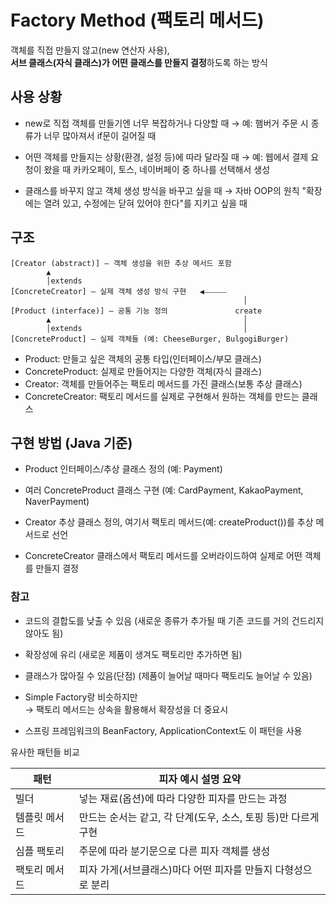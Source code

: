 # Factory Method (팩토리 메서드)

객체를 직접 만들지 않고(new 연산자 사용),  
**서브 클래스(자식 클래스)가 어떤 클래스를 만들지 결정**하도록 하는 방식

## 사용 상황

- new로 직접 객체를 만들기엔 너무 복잡하거나 다양할 때
  → 예: 햄버거 주문 시 종류가 너무 많아져서 if문이 길어질 때

- 어떤 객체를 만들지는 상황(환경, 설정 등)에 따라 달라질 때
  → 예: 웹에서 결제 요청이 왔을 때 카카오페이, 토스, 네이버페이 중 하나를 선택해서 생성

- 클래스를 바꾸지 않고 객체 생성 방식을 바꾸고 싶을 때
  → 자바 OOP의 원칙 "확장에는 열려 있고, 수정에는 닫혀 있어야 한다"를 지키고 싶을 때

## 구조

```
[Creator (abstract)] — 객체 생성을 위한 추상 메서드 포함
        ▲
        │extends
[ConcreteCreator] — 실제 객체 생성 방식 구현   ◀︎⎯⎯⎯⎯⎯⎯
                                                    │
[Product (interface)] — 공통 기능 정의               create
        ▲                                           │
        │extends                                    │
[ConcreteProduct] — 실제 객체들 (예: CheeseBurger, BulgogiBurger)
```

- Product: 만들고 싶은 객체의 공통 타입(인터페이스/부모 클래스)
- ConcreteProduct: 실제로 만들어지는 다양한 객체(자식 클래스)
- Creator: 객체를 만들어주는 팩토리 메서드를 가진 클래스(보통 추상 클래스)
- ConcreteCreator: 팩토리 메서드를 실제로 구현해서 원하는 객체를 만드는 클래스

## 구현 방법 (Java 기준)

- Product 인터페이스/추상 클래스 정의
  (예: Payment)

- 여러 ConcreteProduct 클래스 구현
  (예: CardPayment, KakaoPayment, NaverPayment)

- Creator 추상 클래스 정의,
  여기서 팩토리 메서드(예: createProduct())를 추상 메서드로 선언

- ConcreteCreator 클래스에서 팩토리 메서드를 오버라이드하여
  실제로 어떤 객체를 만들지 결정

### 참고

- 코드의 결합도를 낮출 수 있음
  (새로운 종류가 추가될 때 기존 코드를 거의 건드리지 않아도 됨)

- 확장성에 유리
  (새로운 제품이 생겨도 팩토리만 추가하면 됨)

- 클래스가 많아질 수 있음(단점)
  (제품이 늘어날 때마다 팩토리도 늘어날 수 있음)

- Simple Factory랑 비슷하지만  
  → 팩토리 메서드는 상속을 활용해서 확장성을 더 중요시

- 스프링 프레임워크의 BeanFactory, ApplicationContext도 이 패턴을 사용

유사한 패턴들 비교

| 패턴             | 피자 예시 설명 요약                                           |
|------------------|--------------------------------------------------------------|
| 빌더             | 넣는 재료(옵션)에 따라 다양한 피자를 만드는 과정              |
| 템플릿 메서드     | 만드는 순서는 같고, 각 단계(도우, 소스, 토핑 등)만 다르게 구현 |
| 심플 팩토리      | 주문에 따라 분기문으로 다른 피자 객체를 생성                  |
| 팩토리 메서드    | 피자 가게(서브클래스)마다 어떤 피자를 만들지 다형성으로 분리   |
